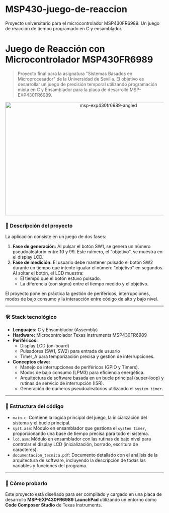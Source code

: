 # MSP430-juego-de-reaccion
Proyecto universitario para el microcontrolador MSP430FR6989. Un juego de reacción de tiempo programado en C y ensamblador.
# Juego de Reacción con Microcontrolador MSP430FR6989

> Proyecto final para la asignatura "Sistemas Basados en Microprocesador" de la Universidad de Sevilla. El objetivo es desarrollar un juego de precisión temporal utilizando programación mixta en C y Ensamblador para la placa de desarrollo MSP-EXP430FR6989.

<p align="center">
<img width="640" height="360" alt="msp-exp430fr6989-angled" src="https://github.com/user-attachments/assets/a3ba7ae2-eb67-4de2-bbe0-5067d27f06b8" />
</p>

### 📝 Descripción del proyecto

La aplicación consiste en un juego de dos fases:

1.  **Fase de generación:** Al pulsar el botón SW1, se genera un número pseudoaleatorio entre 10 y 99. Este número, el "objetivo", se muestra en el display LCD.
2.  **Fase de medición:** El usuario debe mantener pulsado el botón SW2 durante un tiempo que intente igualar el número "objetivo" en segundos. Al soltar el botón, el LCD muestra:
    *   El tiempo que el botón estuvo pulsado.
    *   La diferencia (con signo) entre el tiempo medido y el objetivo.

El proyecto pone en práctica la gestión de periféricos, interrupciones, modos de bajo consumo y la interacción entre código de alto y bajo nivel.

---

### 🛠️ Stack tecnológico

*   **Lenguajes:** C y Ensamblador (Assembly)
*   **Hardware:** Microcontrolador Texas Instruments MSP430FR6989
*   **Periféricos:**
    *   Display LCD (on-board)
    *   Pulsadores (SW1, SW2) para entrada de usuario
    *   Timer_A para temporización precisa y gestión de interrupciones.
*   **Conceptos clave:**
    *   Manejo de interrupciones de periféricos (GPIO y Timers).
    *   Modos de bajo consumo (LPM3) para eficiencia energética.
    *   Arquitectura de software basada en un bucle principal (super-loop) y rutinas de servicio de interrupción (ISR).
    *   Generación de números pseudoaleatorios utilizando el `system timer`.

---

### 📂 Estructura del código

*   `main.c`: Contiene la lógica principal del juego, la inicialización del sistema y el bucle principal.
*   `syst.asm`: Módulo en ensamblador que gestiona el `system timer`, proporcionando una base de tiempo precisa para todo el sistema.
*   `lcd.asm`: Módulo en ensamblador con las rutinas de bajo nivel para controlar el display LCD (inicialización, borrado, escritura de caracteres).
*   `documentacion_tecnica.pdf`: Documento detallado con el análisis de la arquitectura de software, incluyendo la descripción de todas las variables y funciones del programa.

---

### 🚀 Cómo probarlo

Este proyecto está diseñado para ser compilado y cargado en una placa de desarrollo **MSP-EXP430FR6989 LaunchPad** utilizando un entorno como **Code Composer Studio** de Texas Instruments.
